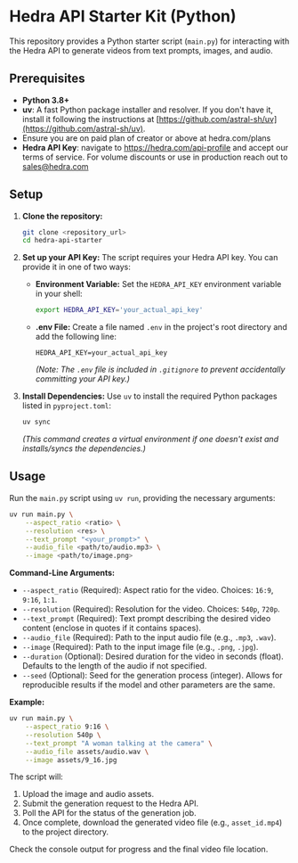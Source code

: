 # Hedra API Starter Kit (Python)

This repository provides a Python starter script (`main.py`) for interacting with the Hedra API to generate videos from text prompts, images, and audio.

## Prerequisites

*   **Python 3.8+**
*   **uv**: A fast Python package installer and resolver. If you don't have it, install it following the instructions at [https://github.com/astral-sh/uv](https://github.com/astral-sh/uv).
* Ensure you are on paid plan of creator or above at hedra.com/plans
*   **Hedra API Key**: navigate to https://hedra.com/api-profile and accept our terms of service. For volume discounts or use in production reach out to sales@hedra.com


## Setup

1.  **Clone the repository:**
    ```bash
    git clone <repository_url>
    cd hedra-api-starter
    ```

2.  **Set up your API Key:**
    The script requires your Hedra API key. You can provide it in one of two ways:
    *   **Environment Variable:** Set the `HEDRA_API_KEY` environment variable in your shell:
        ```bash
        export HEDRA_API_KEY='your_actual_api_key'
        ```
    *   **.env File:** Create a file named `.env` in the project's root directory and add the following line:
        ```
        HEDRA_API_KEY=your_actual_api_key
        ```
        *(Note: The `.env` file is included in `.gitignore` to prevent accidentally committing your API key.)*

3.  **Install Dependencies:**
    Use `uv` to install the required Python packages listed in `pyproject.toml`:
    ```bash
    uv sync
    ```
    *(This command creates a virtual environment if one doesn't exist and installs/syncs the dependencies.)*

## Usage

Run the `main.py` script using `uv run`, providing the necessary arguments:

```bash
uv run main.py \
    --aspect_ratio <ratio> \
    --resolution <res> \
    --text_prompt "<your_prompt>" \
    --audio_file <path/to/audio.mp3> \
    --image <path/to/image.png>
```

**Command-Line Arguments:**

*   `--aspect_ratio` (Required): Aspect ratio for the video. Choices: `16:9`, `9:16`, `1:1`.
*   `--resolution` (Required): Resolution for the video. Choices: `540p`, `720p`.
*   `--text_prompt` (Required): Text prompt describing the desired video content (enclose in quotes if it contains spaces).
*   `--audio_file` (Required): Path to the input audio file (e.g., `.mp3`, `.wav`).
*   `--image` (Required): Path to the input image file (e.g., `.png`, `.jpg`).
*   `--duration` (Optional): Desired duration for the video in seconds (float). Defaults to the length of the audio if not specified.
*   `--seed` (Optional): Seed for the generation process (integer). Allows for reproducible results if the model and other parameters are the same.

**Example:**

```bash
uv run main.py \
    --aspect_ratio 9:16 \
    --resolution 540p \
    --text_prompt "A woman talking at the camera" \
    --audio_file assets/audio.wav \
    --image assets/9_16.jpg
```

The script will:
1.  Upload the image and audio assets.
2.  Submit the generation request to the Hedra API.
3.  Poll the API for the status of the generation job.
4.  Once complete, download the generated video file (e.g., `asset_id.mp4`) to the project directory.

Check the console output for progress and the final video file location.
